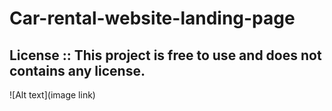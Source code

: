 # Car-rental-website-landing-page
## License :: This project is free to use and does not contains any license.

![Alt text](image link)

